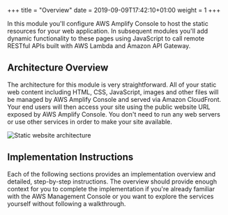 +++
title = "Overview"
date = 2019-09-09T17:42:10+01:00
weight = 1
+++

In this module you'll configure AWS Amplify Console to host the static resources for your web application. In subsequent modules you'll add dynamic functionality to these pages using JavaScript to call remote RESTful APIs built with AWS Lambda and Amazon API Gateway.

## Architecture Overview

The architecture for this module is very straightforward. All of your static web content including HTML, CSS, JavaScript, images and other files will be managed by AWS Amplify Console and served via Amazon CloudFront. Your end users will then access your site using the public website URL exposed by AWS Amplify Console. You don't need to run any web servers or use other services in order to make your site available.

![Static website architecture](/images/wildrydes/static-website-architecture.png)

## Implementation Instructions


Each of the following sections provides an implementation overview and detailed, step-by-step instructions. The overview should provide enough context for you to complete the implementation if you're already familiar with the AWS Management Console or you want to explore the services yourself without following a walkthrough.

